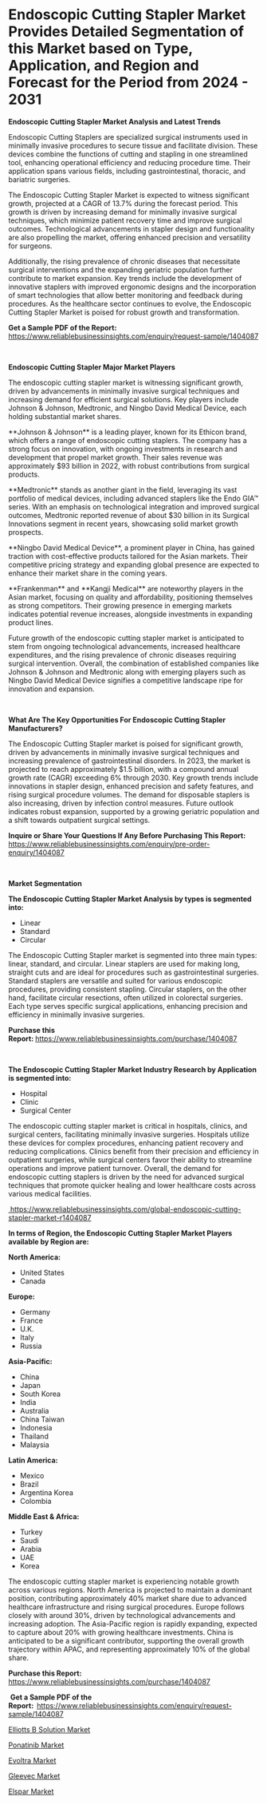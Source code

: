 <p><h1>Endoscopic Cutting Stapler Market Provides Detailed Segmentation of this Market based on Type, Application, and Region and Forecast for the Period from 2024 - 2031</h1></p><p><strong>Endoscopic Cutting Stapler Market Analysis and Latest Trends</strong></p>
<p><p>Endoscopic Cutting Staplers are specialized surgical instruments used in minimally invasive procedures to secure tissue and facilitate division. These devices combine the functions of cutting and stapling in one streamlined tool, enhancing operational efficiency and reducing procedure time. Their application spans various fields, including gastrointestinal, thoracic, and bariatric surgeries.</p><p>The Endoscopic Cutting Stapler Market is expected to witness significant growth, projected at a CAGR of 13.7% during the forecast period. This growth is driven by increasing demand for minimally invasive surgical techniques, which minimize patient recovery time and improve surgical outcomes. Technological advancements in stapler design and functionality are also propelling the market, offering enhanced precision and versatility for surgeons. </p><p>Additionally, the rising prevalence of chronic diseases that necessitate surgical interventions and the expanding geriatric population further contribute to market expansion. Key trends include the development of innovative staplers with improved ergonomic designs and the incorporation of smart technologies that allow better monitoring and feedback during procedures. As the healthcare sector continues to evolve, the Endoscopic Cutting Stapler Market is poised for robust growth and transformation.</p></p>
<p><strong>Get a Sample PDF of the Report:&nbsp;</strong> <a href="https://www.reliablebusinessinsights.com/enquiry/request-sample/1404087?utm_campaign=1765&utm_medium=2&utm_source=Github&utm_content=ia&utm_term=23102024&utm_id=endoscopic-cutting-stapler">https://www.reliablebusinessinsights.com/enquiry/request-sample/1404087</a></p>
<p>&nbsp;</p>
<p><strong>Endoscopic Cutting Stapler Major Market Players</strong></p>
<p><p>The endoscopic cutting stapler market is witnessing significant growth, driven by advancements in minimally invasive surgical techniques and increasing demand for efficient surgical solutions. Key players include Johnson & Johnson, Medtronic, and Ningbo David Medical Device, each holding substantial market shares.</p><p>**Johnson & Johnson** is a leading player, known for its Ethicon brand, which offers a range of endoscopic cutting staplers. The company has a strong focus on innovation, with ongoing investments in research and development that propel market growth. Their sales revenue was approximately $93 billion in 2022, with robust contributions from surgical products.</p><p>**Medtronic** stands as another giant in the field, leveraging its vast portfolio of medical devices, including advanced staplers like the Endo GIA™ series. With an emphasis on technological integration and improved surgical outcomes, Medtronic reported revenue of about $30 billion in its Surgical Innovations segment in recent years, showcasing solid market growth prospects.</p><p>**Ningbo David Medical Device**, a prominent player in China, has gained traction with cost-effective products tailored for the Asian markets. Their competitive pricing strategy and expanding global presence are expected to enhance their market share in the coming years.</p><p>**Frankenman** and **Kangji Medical** are noteworthy players in the Asian market, focusing on quality and affordability, positioning themselves as strong competitors. Their growing presence in emerging markets indicates potential revenue increases, alongside investments in expanding product lines.</p><p>Future growth of the endoscopic cutting stapler market is anticipated to stem from ongoing technological advancements, increased healthcare expenditures, and the rising prevalence of chronic diseases requiring surgical intervention. Overall, the combination of established companies like Johnson & Johnson and Medtronic along with emerging players such as Ningbo David Medical Device signifies a competitive landscape ripe for innovation and expansion.</p></p>
<p>&nbsp;</p>
<p><strong>What Are The Key Opportunities For Endoscopic Cutting Stapler Manufacturers?</strong></p>
<p><p>The Endoscopic Cutting Stapler market is poised for significant growth, driven by advancements in minimally invasive surgical techniques and increasing prevalence of gastrointestinal disorders. In 2023, the market is projected to reach approximately $1.5 billion, with a compound annual growth rate (CAGR) exceeding 6% through 2030. Key growth trends include innovations in stapler design, enhanced precision and safety features, and rising surgical procedure volumes. The demand for disposable staplers is also increasing, driven by infection control measures. Future outlook indicates robust expansion, supported by a growing geriatric population and a shift towards outpatient surgical settings.</p></p>
<p><strong>Inquire or Share Your Questions If Any Before Purchasing This Report:</strong> <a href="https://www.reliablebusinessinsights.com/enquiry/pre-order-enquiry/1404087?utm_campaign=1765&utm_medium=2&utm_source=Github&utm_content=ia&utm_term=23102024&utm_id=endoscopic-cutting-stapler">https://www.reliablebusinessinsights.com/enquiry/pre-order-enquiry/1404087</a></p>
<p>&nbsp;</p>
<p><strong>Market Segmentation</strong></p>
<p><strong>The Endoscopic Cutting Stapler Market Analysis by types is segmented into:</strong></p>
<p><ul><li>Linear</li><li>Standard</li><li>Circular</li></ul></p>
<p><p>The Endoscopic Cutting Stapler market is segmented into three main types: linear, standard, and circular. Linear staplers are used for making long, straight cuts and are ideal for procedures such as gastrointestinal surgeries. Standard staplers are versatile and suited for various endoscopic procedures, providing consistent stapling. Circular staplers, on the other hand, facilitate circular resections, often utilized in colorectal surgeries. Each type serves specific surgical applications, enhancing precision and efficiency in minimally invasive surgeries.</p></p>
<p><strong>Purchase this Report:&nbsp;</strong><a href="https://www.reliablebusinessinsights.com/purchase/1404087?utm_campaign=1765&utm_medium=2&utm_source=Github&utm_content=ia&utm_term=23102024&utm_id=endoscopic-cutting-stapler">https://www.reliablebusinessinsights.com/purchase/1404087</a></p>
<p>&nbsp;</p>
<p><strong>The Endoscopic Cutting Stapler Market Industry Research by Application is segmented into:</strong></p>
<p><ul><li>Hospital</li><li>Clinic</li><li>Surgical Center</li></ul></p>
<p><p>The endoscopic cutting stapler market is critical in hospitals, clinics, and surgical centers, facilitating minimally invasive surgeries. Hospitals utilize these devices for complex procedures, enhancing patient recovery and reducing complications. Clinics benefit from their precision and efficiency in outpatient surgeries, while surgical centers favor their ability to streamline operations and improve patient turnover. Overall, the demand for endoscopic cutting staplers is driven by the need for advanced surgical techniques that promote quicker healing and lower healthcare costs across various medical facilities.</p></p>
<p><a href="https://www.reliablebusinessinsights.com/global-endoscopic-cutting-stapler-market-r1404087?utm_campaign=1765&utm_medium=2&utm_source=Github&utm_content=ia&utm_term=23102024&utm_id=endoscopic-cutting-stapler">&nbsp;https://www.reliablebusinessinsights.com/global-endoscopic-cutting-stapler-market-r1404087</a></p>
<p><strong>In terms of Region, the Endoscopic Cutting Stapler Market Players available by Region are:</strong></p>
<p>
    <p> <strong> North America: </strong>
        <ul>
            <li>United States</li>
            <li>Canada</li>
        </ul>
        </p> 
    <p> <strong> Europe: </strong>
        <ul>
            <li>Germany</li>
            <li>France</li>
            <li>U.K.</li>
            <li>Italy</li>
            <li>Russia</li>
        </ul>
        </p> 
    <p> <strong> Asia-Pacific: </strong>
        <ul>
            <li>China</li>
            <li>Japan</li>
            <li>South Korea</li>
            <li>India</li>
            <li>Australia</li>
            <li>China Taiwan</li>
            <li>Indonesia</li>
            <li>Thailand</li>
            <li>Malaysia</li>
        </ul>
        </p> 
    <p> <strong> Latin America: </strong>
        <ul>
            <li>Mexico</li>
            <li>Brazil</li>
            <li>Argentina Korea</li>
            <li>Colombia</li>
        </ul>
        </p> 
    <p> <strong> Middle East & Africa: </strong>
        <ul>
            <li>Turkey</li>
            <li>Saudi</li>
            <li>Arabia</li>
            <li>UAE</li>
            <li>Korea</li>
        </ul>
    </p>
    </p>
<p><p>The endoscopic cutting stapler market is experiencing notable growth across various regions. North America is projected to maintain a dominant position, contributing approximately 40% market share due to advanced healthcare infrastructure and rising surgical procedures. Europe follows closely with around 30%, driven by technological advancements and increasing adoption. The Asia-Pacific region is rapidly expanding, expected to capture about 20% with growing healthcare investments. China is anticipated to be a significant contributor, supporting the overall growth trajectory within APAC, and representing approximately 10% of the global share.</p></p>
<p><strong>Purchase this Report: </strong><a href="https://www.reliablebusinessinsights.com/purchase/1404087?utm_campaign=1765&utm_medium=2&utm_source=Github&utm_content=ia&utm_term=23102024&utm_id=endoscopic-cutting-stapler">https://www.reliablebusinessinsights.com/purchase/1404087</a></p>
<p>&nbsp;<strong>Get a Sample PDF of the Report:&nbsp;&nbsp;</strong><a href="https://www.reliablebusinessinsights.com/enquiry/request-sample/1404087?utm_campaign=1765&utm_medium=2&utm_source=Github&utm_content=ia&utm_term=23102024&utm_id=endoscopic-cutting-stapler">https://www.reliablebusinessinsights.com/enquiry/request-sample/1404087</a></p>
<p><strong></strong></p>
<p><p><a href="https://www.linkedin.com/pulse/in-depth-analysis-global-elliotts-b-solution-market-scope-its-24y7c?utm_campaign=1765&utm_medium=2&utm_source=Github&utm_content=ia&utm_term=23102024&utm_id=endoscopic-cutting-stapler">Elliotts B Solution Market</a></p><p><a href="https://www.linkedin.com/pulse/ponatinib-market-global-regional-analysis-focus-region-k9gkc?utm_campaign=1765&utm_medium=2&utm_source=Github&utm_content=ia&utm_term=23102024&utm_id=endoscopic-cutting-stapler">Ponatinib Market</a></p><p><a href="https://www.linkedin.com/pulse/evoltra-industry-resonance-145-amplification-across-domains-blklc?utm_campaign=1765&utm_medium=2&utm_source=Github&utm_content=ia&utm_term=23102024&utm_id=endoscopic-cutting-stapler">Evoltra Market</a></p><p><a href="https://www.linkedin.com/pulse/gleevec-market-global-trends-forecast-2024-2031-research-agenda-fz2cc?utm_campaign=1765&utm_medium=2&utm_source=Github&utm_content=ia&utm_term=23102024&utm_id=endoscopic-cutting-stapler">Gleevec Market</a></p><p><a href="https://www.linkedin.com/pulse/comprehensive-elspar-market-report-regional-analysis-growth-qnfuc?utm_campaign=1765&utm_medium=2&utm_source=Github&utm_content=ia&utm_term=23102024&utm_id=endoscopic-cutting-stapler">Elspar Market</a></p></p>